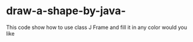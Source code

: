 # draw-a-shape-by-java-
This code show how to use class J Frame and fill it in any color would you like 
